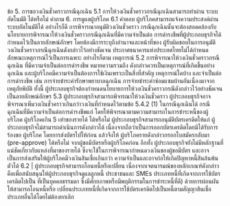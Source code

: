 ข้อ
5. การขอวงเงินชั่วคราวกรณีฉุกเฉิน
5.1 การให้วงเงินชั่วคราวกรณีฉุกเฉินสามารถทำผ่าน
ระบบอัตโนมัติ ได้หรือไม่
คำถาม
6. การดูแลผู้บริโภค
6.1
คําตอบ
ผู้บริโภคสามารถแจ้งความประสงค์ผ่านระบบอัตโนมัติได้ อย่างไรก็ดี การพิจารณาอนุมัติวงเงินชั่วคราว
กรณีฉุกเฉินนั้นจะต้องสอดคล้องกับนโยบายการพิจารณาให้วงเงินชั่วคราวกรณีฉุกเฉินที่มีความจำเป็นต่อ
การดำรงชีพที่ผู้ประกอบธุรกิจได้กำหนดไว้เป็นลายลักษณ์อักษร โดยต้องมีการระบุถึงอำนาจและหน้าที่ของ
ผู้รับผิดชอบในการอนุมัติวงเงินชั่วคราวกรณีฉุกเฉินดังกล่าวไว้อย่างชัดเจน
ประกาศธนาคารแห่งประเทศไทยไม่ได้กำหนดลักษณะเหตุการณ์ไว้เป็นการเฉพาะ อย่างไรก็ตาม เหตุการณ์
5.2 การพิจารณาให้วงเงินชั่วคราวกรณีฉุกเฉิน
ที่มีความจำเป็นต่อการดำรงชีพ หมายความรวมถึง ดังกล่าวควรเป็นเหตุการณ์ที่เกิดขึ้นอย่างฉุกเฉิน และผู้บริโภคมีความจำเป็นต้องการใช้เงินเพราะเป็นสิ่งที่สำคัญ
เหตุการณ์ใดบ้าง
และจําเป็นต่อการดำรงชีพ เช่น การจ่ายชำระค่ารักษาพยาบาลฉุกเฉิน การจ่ายชำระค่าซ่อมแซมบ้านอันเนื่องมาจาก
เหตุภัยพิบัติ ทั้งนี้ ผู้ประกอบธุรกิจต้องกำหนดนโยบายการให้วงเงินชั่วคราวกรณีดังกล่าวไว้อย่างชัดเจน
เป็นลายลักษณ์อักษร
5.3 ผู้ประกอบธุรกิจสามารถพิจารณาให้วงเงินชั่วคราว
ผู้ประกอบธุรกิจอาจพิจารณาเพิ่มวงเงินชั่วคราวเกินกว่าวงเงินที่กำหนดไว้ตามข้อ 5.4.2 (1) ในกรณีฉุกเฉินได้
กรณีฉุกเฉินที่มีความจำเป็นต่อการดำรงชีพแก่ โดยให้พิจารณาตามความสามารถในการชำระหนี้ของผู้บริโภค
ผู้บริโภคเกิน 5 เท่าของรายได้ ได้หรือไม่
ผู้ประกอบธุรกิจสามารถอนุมัติบัตรเครดิตให้แก่ ผู้ประกอบธุรกิจไม่สามารถดำเนินการดังกล่าวได้ เนื่องจากถือว่าเป็นการออกบัตรเครดิตโดยมิได้รับการร้องขอ
ผู้บริโภค โดยการส่งบัตรไปให้ก่อน แล้วจึงให้
ผู้บริโภครายดังกล่าวกรอกใบสมัครกลับมา
(pre-approve) ได้หรือไม่
จากผู้ขอมีบัตรหรือผู้บริโภคก่อน อีกทั้ง ผู้ประกอบธุรกิจยังไม่มีหลักฐานที่แน่ชัดเกี่ยวกับแหล่งที่มาของรายได้
ซึ่งจะใช้ในการพิจารณากำหนดวงเงินของผู้ขอมีบัตร และอาจเป็นการส่งเสริมให้ผู้บริโภคมีวงเงินสินเชื่อเกินกว่า
ความจำเป็นและอาจก่อให้เกิดปัญหาหนี้สินล้นพ้นตัวได้
6.2 | ผู้ประกอบธุรกิจสามารถโอนหนี้หรือเปลี่ยน
เนื่องจากเจตนารมณ์ของหลักเกณฑ์ดังกล่าวคือเพื่อสนับสนุนให้ผู้ประกอบธุรกิจดูแลลูกหนี้ ประชาชนและ SMEs
ประเภทหนี้ที่เกิดจากการใช้บัตรเครดิตไปเป็น ที่เป็นบุคคลธรรมดา ซึ่งมีศักยภาพหรือมีพฤติกรรมในการชำระหนี้ที่ดี) ด้วยการผ่อนผันให้สามารถโอนหนี้หรือ
เปลี่ยนประเภทหนี้ที่เกิดจากการใช้บัตรเครดิตไปเป็นหนี้ตามสัญญาสินเชื่อประเภทอื่นได้โดยไม่ต้องยกเลิก
